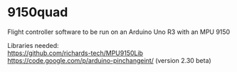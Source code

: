 9150quad
========

Flight controller software to be run on an Arduino Uno R3 with an MPU 9150

Libraries needed:  
https://github.com/richards-tech/MPU9150Lib  
https://code.google.com/p/arduino-pinchangeint/  (version 2.30 beta)  

